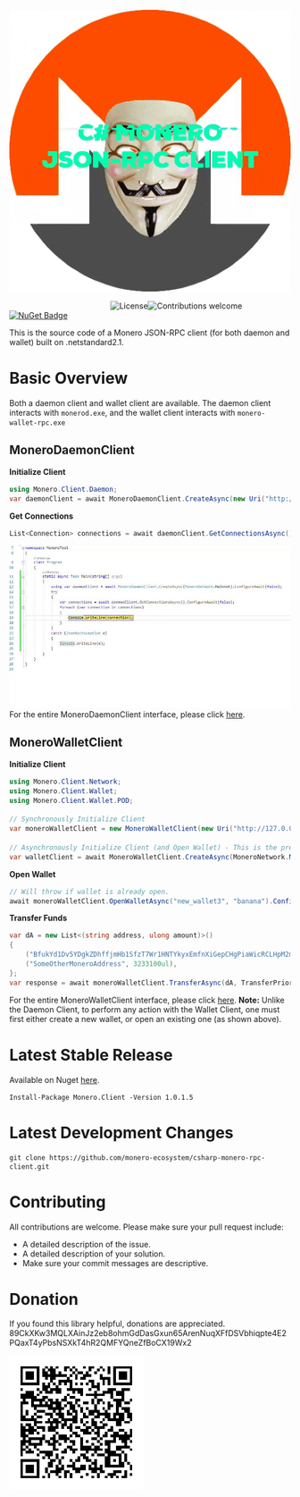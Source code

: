 ![](gif/resized.gif)

&nbsp;&nbsp;&nbsp;&nbsp;&nbsp;&nbsp;&nbsp;&nbsp;&nbsp;&nbsp;&nbsp;&nbsp;&nbsp;&nbsp;&nbsp;&nbsp;&nbsp;&nbsp;&nbsp;&nbsp;&nbsp;&nbsp;&nbsp;&nbsp;&nbsp;&nbsp;&nbsp;&nbsp;&nbsp;&nbsp;&nbsp;&nbsp;&nbsp;&nbsp;&nbsp;&nbsp;&nbsp;&nbsp;&nbsp;&nbsp;&nbsp;&nbsp;&nbsp;&nbsp;&nbsp;&nbsp;<img src="https://camo.githubusercontent.com/83d3746e5881c1867665223424263d8e604df233d0a11aae0813e0414d433943/68747470733a2f2f696d672e736869656c64732e696f2f62616467652f6c6963656e73652d4d49542d626c75652e737667" alt="License" data-canonical-src="https://img.shields.io/badge/license-MIT-blue.svg" style="max-width:100%;"><img src="https://camo.githubusercontent.com/7e7bdf5c529c8bc594e26038dbb1a3d360e9ede891fbdcef50b403ab5f88fc14/68747470733a2f2f696d672e736869656c64732e696f2f62616467652f636f6e747269627574696f6e732d77656c636f6d652d6f72616e67652e737667" alt="Contributions welcome" data-canonical-src="https://img.shields.io/badge/contributions-welcome-orange.svg" style="max-width:100%;"> [![NuGet Badge](https://buildstats.info/nuget/Monero.Client)](https://www.nuget.org/packages/Monero.Client/)

This is the source code of a Monero JSON-RPC client (for both daemon and wallet) built on .netstandard2.1.

# Basic Overview
Both a daemon client and wallet client are available. The daemon client interacts with `monerod.exe`, and the wallet client interacts with `monero-wallet-rpc.exe`
## MoneroDaemonClient
**Initialize Client**
```csharp
using Monero.Client.Daemon;
var daemonClient = await MoneroDaemonClient.CreateAsync(new Uri("http://127.0.0.1:18082/json_rpc")).ConfigureAwait(false);
```
**Get Connections**
```csharp
List<Connection> connections = await daemonClient.GetConnectionsAsync().ConfigureAwait(false);
```
![](gif/connectionsdemo.gif)
For the entire MoneroDaemonClient interface, please click [here](https://github.com/Agorist-Action/csharp-monero-rpc-client/blob/master/Daemon/IMoneroDaemonClient.cs).
## MoneroWalletClient
**Initialize Client**
```csharp
using Monero.Client.Network;
using Monero.Client.Wallet;
using Monero.Client.Wallet.POD;

// Synchronously Initialize Client
var moneroWalletClient = new MoneroWalletClient(new Uri("http://127.0.0.1:18082/json_rpc"));

// Asynchronously Initialize Client (and Open Wallet) - This is the preferred method of initialization.
var walletClient = await MoneroWalletClient.CreateAsync(MoneroNetwork.Mainnet, "TestMainnet", "123").ConfigureAwait(false);
```
**Open Wallet**
```csharp
// Will throw if wallet is already open.
await moneroWalletClient.OpenWalletAsync("new_wallet3", "banana").ConfigureAwait(false);
```
**Transfer Funds**
```csharp
var dA = new List<(string address, ulong amount)>() 
{ 
	("BfukYd1Dv5YDgkZDhffjmHb1SfzT7Wr1HNTYkyxEmfnXiGepCHgPiaWicRCLHpM2moVNWAxNEVKogU2w58fT", 1000ul),
	("SomeOtherMoneroAddress", 3233100ul),
};
var response = await moneroWalletClient.TransferAsync(dA, TransferPriority.Normal).ConfigureAwait(false);
```
For the entire MoneroWalletClient interface, please click [here](https://github.com/monero-ecosystem/csharp-monero-rpc-client/blob/master/Wallet/IMoneroWalletClient.cs).
**Note:** Unlike the Daemon Client, to perform any action with the Wallet Client, one must first either create a new wallet, or open an existing one (as shown above).
# Latest Stable Release
Available on Nuget [here](https://www.nuget.org/packages/Monero.Client/).
```
Install-Package Monero.Client -Version 1.0.1.5
```
# Latest Development Changes
```
git clone https://github.com/monero-ecosystem/csharp-monero-rpc-client.git
```
# Contributing
All contributions are welcome. Please make sure your pull request include:

 - A detailed description of the issue.
 - A detailed description of your solution.
 - Make sure your commit messages are descriptive.

 # Donation
 If you found this library helpful, donations are appreciated.
89CkXKw3MQLXAinJz2eb8ohmGdDasGxun65ArenNuqXFfDSVbhiqpte4E2PQaxT4yPbsNSXkT4hR2QMFYQneZfBoCX19Wx2

![](gif/Donations.png)
